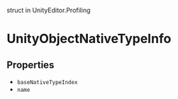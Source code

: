 struct in UnityEditor.Profiling
# UnityObjectNativeTypeInfo

## Properties
- `baseNativeTypeIndex`
- `name`
